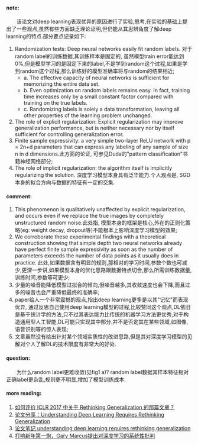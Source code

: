 #### note:
&emsp;&emsp;该论文对deep learning表现优异的原因进行了实验,思考,在实验的基础上提出了一些观点,虽然有些方面缺乏理论证明,但仍能从其思辨角度了解deep learning的特点.部分要点记录如下:
  1. Randomization tests: Deep neural networks easily fit random labels. 对于random label的训练数据,其训练样本是固定的, 虽然模型train error能达到0%,但是模型学习的是固定下来的label,不是学到random这个过程,如果是学到random这个过程,那么训练好的模型准确率将与random的结果相近;
     + a. The effective capacity of neural networks is sufficient for memorizing the entire data set.
     + b. Even optimization on random labels remains easy. In fact, training time increases only by
a small constant factor compared with training on the true labels.
     + c. Randomizing labels is solely a data transformation, leaving all other properties of the learning problem unchanged.
  2. The role of explicit regularization: Explicit regularization may improve generalization performance, but is neither necessary nor by itself sufficient for controlling generalization error.
  3. Finite sample expressivity: a very simple two-layer ReLU network with p = 2n+d parameters that can express any labeling of any sample of size n in d dimensions.此方面的论证, 可参见Duda的"pattern classification"书籍神经网络部分;
  4. The role of implicit regularization: the algorithm itself is implicitly regularizing the solution. 深度学习模型本身具有泛华能力.个人观点是, SGD本身的拟合方向与数据的特征有一定的交集.

#### comment:
  1. This phenomenon is qualitatively unaffected by explicit regularization, and occurs even if we replace the true images by completely unstructured random noise.此处指, 模型本身的框架是核心,外在的正则化策略(eg: weight decay, dropout等)不能根本上影响深度学习模型的效果;
  2. We corroborate these experimental findings with a theoretical construction showing that simple depth two neural networks already have perfect finite sample expressivity as soon as the number of parameters exceeds the number of data points as it usually does in practice. 此处,如果数据含有明显的规则,那相对的学习时间,参数个数也可减少,更深一步讲,如果模型本身的优化思路跟数据特点切合,那么所需训练数据量,训练时间,参数等可更少;
  3. 少量的噪音能降低模型过拟合的倾向,但噪音越多,其收敛速度也会下降,而且过多的噪音也会严重降低最终的准确率;
  4. paper给人一个非常震撼的观点,指出deep learning更多是以其"记忆"而表现优异, 通过反思自己使用deep learning模型的过程,比较赞同这个观点,DL依旧是基于统计学的方法,只不过其表达能力比传统的机器学习方法更优秀,对于构造通用型人工智能,DL可能只实现其中部分.并不是否定其在某些领域,如图像,语音识别等的惊人表现;
  5. 文章虽然没有给出针对某个领域实质性的改进思路,但是其对深度学习模型的见解对个人了解DL的技术限度有非常大的好处.

#### question:
&emsp;&emsp;为什么random label更难收敛(见fig1 a)? random label数据其样本特征相对正确label更杂乱,规则更不明显,增加了模型训练成本.

#### more reading:
  1. [如何评价 ICLR 2017 中关于 Rethinking Generalization 的那篇文章？](https://www.zhihu.com/question/56151007)
  2. [论文分享：Understanding Deep Learning Requires Rethinking Generalization](https://zhuanlan.zhihu.com/p/26567289)
  3. [论文笔记 understanding deep learning requires rethinking generalization](http://blog.csdn.net/u014380165/article/details/71188924)
  4. [打响新年第一炮，Gary Marcus提出对深度学习的系统性批判](https://mp.weixin.qq.com/s?__biz=MzA3MzI4MjgzMw==&mid=2650735630&idx=1&sn=5840c3e9bed487da3a9080d482fcc58e&scene=21#wechat_redirect)
